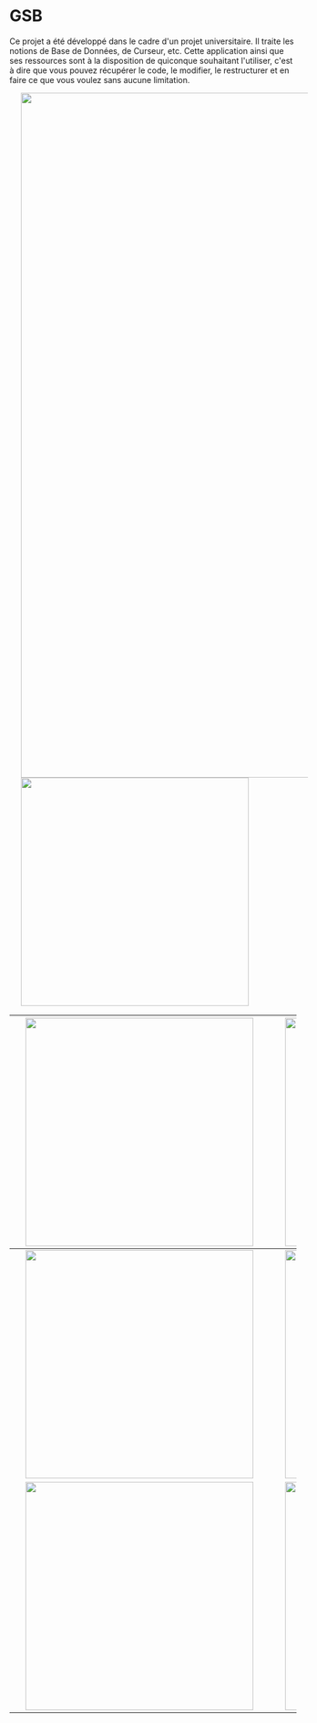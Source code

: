 # GSB
Ce projet a été développé dans le cadre d'un projet universitaire. Il traite les notions de Base de Données, de Curseur, etc. Cette application ainsi que ses ressources sont à la disposition de quiconque souhaitant l'utiliser, c'est à dire que vous pouvez récupérer le code, le modifier, le restructurer et en faire ce que vous voulez sans aucune limitation.

<img src="https://github.com/frantzoe/GSB_Java/raw/master/gsb_java1.png" width="1200" align="center" hspace="20">












<img src="https://github.com/frantzoe/GSB_Java/raw/master/Screenshot_2015-04-08-15-48-45.png" width="400" align="center" hspace="20">



| <img src="https://github.com/frantzoe/GSB_Java/raw/master/Screenshot_2015-04-08-15-45-23.png" width="400" align="left" hspace="20"> | <img src="https://github.com/frantzoe/GSB_Java/raw/master/Screenshot_2015-04-08-15-45-28.png" width="400" align="right" hspace="20"> |
| ------------- | ------------- |
| <img src="https://github.com/frantzoe/GSB_Java/raw/master/Screenshot_2015-04-08-15-45-55.png" width="400" align="left" hspace="20"> | <img src="https://github.com/frantzoe/GSB_Java/raw/master/Screenshot_2015-04-08-15-46-07.png" width="400" align="right" hspace="20"> |
| <img src="https://github.com/frantzoe/GSB_Java/raw/master/Screenshot_2015-04-08-15-46-20.png" width="400" align="center" hspace="20"> | <img src="https://github.com/frantzoe/GSB_Java/raw/master/Screenshot_2015-04-08-15-47-40.png" width="400" align="center" hspace="20"> |

